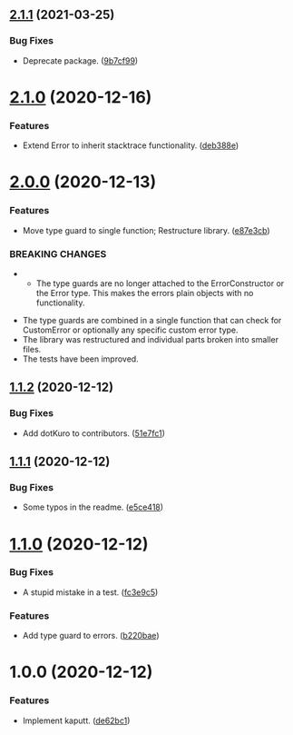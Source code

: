 ## [2.1.1](https://github.com/yeldirium/kaputt/compare/v2.1.0...v2.1.1) (2021-03-25)


### Bug Fixes

* Deprecate package. ([9b7cf99](https://github.com/yeldirium/kaputt/commit/9b7cf995b2f44d4f9e337e7d900b78b158339790))

# [2.1.0](https://github.com/yeldirium/kaputt/compare/v2.0.0...v2.1.0) (2020-12-16)


### Features

* Extend Error to inherit stacktrace functionality. ([deb388e](https://github.com/yeldirium/kaputt/commit/deb388e3c282bc77709f8f3d704744ee6cc9812b))

# [2.0.0](https://github.com/yeldirium/kaputt/compare/v1.1.2...v2.0.0) (2020-12-13)


### Features

* Move type guard to single function; Restructure library. ([e87e3cb](https://github.com/yeldirium/kaputt/commit/e87e3cbfbaf00d4e9deeeb4553eddcd02d06ca61))


### BREAKING CHANGES

* - The type guards are no longer attached to the ErrorConstructor or the
Error type. This makes the errors plain objects with no functionality.
- The type guards are combined in a single function that can check for
CustomError or optionally any specific custom error type.
- The library was restructured and individual parts broken into smaller
files.
- The tests have been improved.

## [1.1.2](https://github.com/yeldirium/kaputt/compare/v1.1.1...v1.1.2) (2020-12-12)


### Bug Fixes

* Add dotKuro to contributors. ([51e7fc1](https://github.com/yeldirium/kaputt/commit/51e7fc13561df745007a2e4c3e8dbeed301e6695))

## [1.1.1](https://github.com/yeldirium/kaputt/compare/v1.1.0...v1.1.1) (2020-12-12)


### Bug Fixes

* Some typos in the readme. ([e5ce418](https://github.com/yeldirium/kaputt/commit/e5ce418aaeff146a834ae97f9b9be63060448b24))

# [1.1.0](https://github.com/yeldirium/kaputt/compare/v1.0.0...v1.1.0) (2020-12-12)


### Bug Fixes

* A stupid mistake in a test. ([fc3e9c5](https://github.com/yeldirium/kaputt/commit/fc3e9c5d1532c776720dc24012af247e6bd32375))


### Features

* Add type guard to errors. ([b220bae](https://github.com/yeldirium/kaputt/commit/b220bae2a4a177805e3a674e00d4adbe5eb4f5aa))

# 1.0.0 (2020-12-12)


### Features

* Implement kaputt. ([de62bc1](https://github.com/yeldirium/kaputt/commit/de62bc1fefa4d1d8e9140172acbe75829716f49d))
